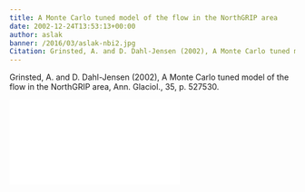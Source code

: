 ```yaml
---
title: A Monte Carlo tuned model of the flow in the NorthGRIP area
date: 2002-12-24T13:53:13+00:00
author: aslak
banner: /2016/03/aslak-nbi2.jpg
Citation: Grinsted, A. and D. Dahl-Jensen (2002), A Monte Carlo tuned model of the flow in the NorthGRIP area, Ann. Glaciol., 35, p. 527530
---
```

Grinsted, A. and D. Dahl-Jensen (2002), A Monte Carlo tuned model of the flow in the NorthGRIP area, Ann. Glaciol., 35, p. 527530. 

![pdf](/2016/03/Grinsted-annals35-NGRIP-inverse-monte-carlo-timescale.pdf)
